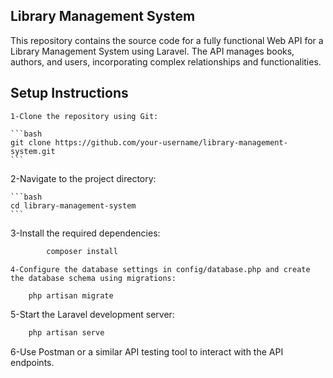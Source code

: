 ## Library Management System
This repository contains the source code for a fully functional Web API for a Library Management System using Laravel. The API manages books, authors, and users, incorporating complex relationships and functionalities.

## Setup Instructions
    1-Clone the repository using Git:

    ```bash
    git clone https://github.com/your-username/library-management-system.git
    ```
2-Navigate to the project directory:

    ```bash
    cd library-management-system
    ```
3-Install the required dependencies:
```bash
        composer install
```
    4-Configure the database settings in config/database.php and create the database schema using migrations:
```bash
    php artisan migrate
```
5-Start the Laravel development server:
```bash
    php artisan serve
```
6-Use Postman or a similar API testing tool to interact with the API endpoints.



